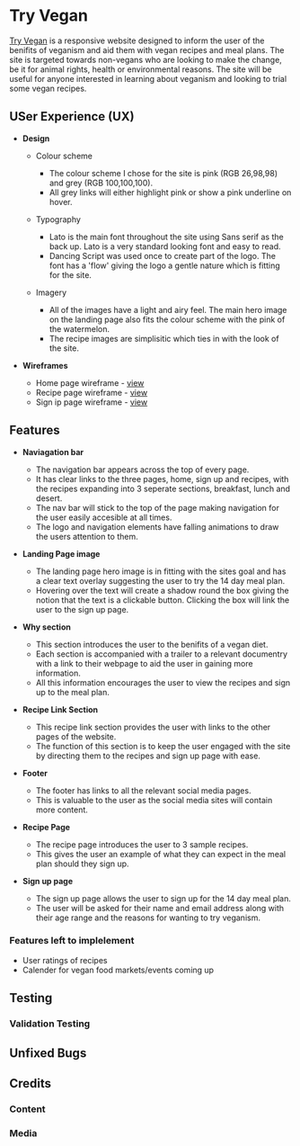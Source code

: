 # Try Vegan

[Try Vegan](https://delboy.github.io/Try-Vegan/) is a responsive website designed to inform the user of the benifits of veganism and aid them with vegan recipes and meal plans. The site is targeted towards non-vegans who are looking to make the change, be it for animal rights, health or environmental reasons. The site will be useful for anyone interested in learning about veganism and looking to trial some vegan recipes.

## USer Experience (UX)

- __Design__
    - Colour scheme
        - The colour scheme I chose for the site is pink (RGB 26,98,98) and grey (RGB 100,100,100).
        - All grey links will either highlight pink or show a pink underline on hover.  

    - Typography
        - Lato is the main font throughout the site using Sans serif as the back up. Lato is a very standard looking font and easy to read.
        - Dancing Script was used once to create part of the logo. The font has a 'flow' giving the logo a gentle nature which is fitting for the site.

    - Imagery
        - All of the images have a light and airy feel. The main hero image on the landing page also fits the colour scheme with the pink of the watermelon.
        - The recipe images are simplisitic which ties in with the look of the site.

- __Wireframes__
    - Home page wireframe - [view](/wireframes/home.png)
    - Recipe page wireframe - [view](wireframes/recipe.png)
    - Sign ip page wireframe - [view](wireframes/signup.png)

## Features

- __Naviagation bar__

    - The navigation bar appears across the top of every page. 
    - It has clear links to the three pages, home, sign up and recipes, with the recipes expanding into 3 seperate sections, breakfast, lunch and desert.
    - The nav bar will stick to the top of the page making navigation for the user easily accesible at all times. 
    - The logo and navigation elements have falling animations to draw the users attention to them.

- __Landing Page image__

    - The landing page hero image is in fitting with the sites goal and has a clear text overlay suggesting the user to try the 14 day meal plan. 
    - Hovering over the text will create a shadow round the box giving the notion that the text is a clickable button. Clicking the box will link the user to the sign up page. 
    

- __Why section__

    - This section introduces the user to the benifits of a vegan diet. 
    - Each section is accompanied with a trailer to a relevant documentry with a link to their webpage to aid the user in gaining more information. 
    - All this information encourages the user to view the recipes and sign up to the meal plan.
    

- __Recipe Link Section__

    - This recipe link section provides the user with links to the other pages of the website. 
    - The function of this section is to keep the user engaged with the site by directing them to the recipes and sign up page with ease.

- __Footer__
    - The footer has links to all the relevant social media pages. 
    - This is valuable to the user as the social media sites will contain more content.

- __Recipe Page__

    - The recipe page introduces the user to 3 sample recipes.
    - This gives the user an example of what they can expect in the meal plan should they sign up.

- __Sign up page__
    - The sign up page allows the user to sign up for the 14 day meal plan. 
    - The user will be asked for their name and email address along with their age range and the reasons for wanting to try veganism. 
    

### Features left to implelement

- User ratings of recipes
- Calender for vegan food markets/events coming up

## Testing

### Validation Testing

## Unfixed Bugs

## Credits

### Content

### Media




